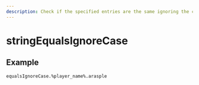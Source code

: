 ```yaml
---
description: Check if the specified entries are the same ignoring the case
---
```


# stringEqualsIgnoreCase

## Example

```text
equalsIgnoreCase.%player_name%.arasple
```

